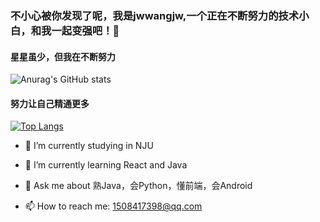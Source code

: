 ### 不小心被你发现了呢，我是jwwangjw,一个正在不断努力的技术小白，和我一起变强吧！**👋**

#### 星星虽少，但我在不断努力

![Anurag's GitHub stats](https://github-readme-stats.vercel.app/api?username=jwwangjw&show_icons=true&theme=dark)                              

#### 努力让自己精通更多

[![Top Langs](https://github-readme-stats.vercel.app/api/top-langs/?username=jwwangjw)](https://github.com/anuraghazra/github-readme-stats)

- 🔭 I’m currently studying in NJU

- 🌱 I’m currently learning  React and Java

- 💬 Ask me about 熟Java，会Python，懂前端，会Android

- 📫 How to reach me: 1508417398@qq.com
